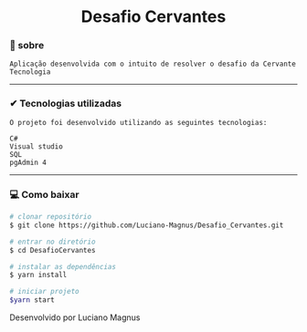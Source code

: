 <h1 align='center'> Desafio Cervantes</h1>

### 📙 sobre
    Aplicação desenvolvida com o intuito de resolver o desafio da Cervante Tecnologia 

---

### ✔ Tecnologias utilizadas

    O projeto foi desenvolvido utilizando as seguintes tecnologias:

    C#
    Visual studio
    SQL 
    pgAdmin 4 

---

### 💻 Como baixar 

```bash
# clonar repositório
$ git clone https://github.com/Luciano-Magnus/Desafio_Cervantes.git

# entrar no diretório
$ cd DesafioCervantes

# instalar as dependências
$ yarn install

# iniciar projeto
$yarn start
```
Desenvolvido por Luciano Magnus

